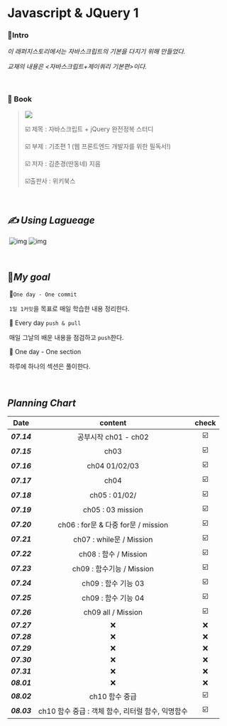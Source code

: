 # Javascript & JQuery 1 <Basic>

### :gem:Intro

_이 래퍼지스토리에서는 자바스크립트의 기본을 다지기 위해 만들었다._ 

_교재의 내용은 <자바스크립트+제이쿼리 기본편>이다._

<br>

###  📝 Book

> ![](http://image.yes24.com/goods/22307293/M)	
>
>  :ballot_box_with_check: 제목 : 자바스크립트 + jQuery 완전정복 스터디
>
>  :ballot_box_with_check: ​부제 :  기초편 1 (웹 프론트엔드 개발자를 위한 필독서!)
>
> :ballot_box_with_check: ​저자 : 김춘경(딴동네) 지음
>
>  :ballot_box_with_check: ​출판사 : 위키북스

<br>

## _✍ Using Lagueage_

​	 ![img](https://camo.githubusercontent.com/191ebf05d804f7a2e9235f1428fb0f748930ac1d3c4890fa1232f993793ed0bf/68747470733a2f2f696d672e736869656c64732e696f2f62616467652f4a6176617363726970742d4637444631453f7374796c653d666c61742d737175617265266c6f676f3d6a617661736372697074266c6f676f436f6c6f723d7768697465) ![img](https://camo.githubusercontent.com/65d66f7606146121eb6565a9a335a7adb916ec6e9940ee2c63b24056f104e632/68747470733a2f2f696d672e736869656c64732e696f2f62616467652f68746d6c352d4533344632363f7374796c653d666c61742d737175617265266c6f676f3d68746d6c35266c6f676f436f6c6f723d7768697465)

<br>

## :dart:_My goal_

​	📌`One day - One commit`

​			`1일 1커밋`을 목표로 매일 학습한 내용 정리한다.

​	📌 Every day `push & pull`

​			매일 그날의 배운 내용을 점검하고 `push`한다.

​	📌 One day  - One section

​			하루에 하나의 섹션은 풀이한다.

<br>

## _Planning Chart_

|    Date     |                      content                      |          check          |
| :---------: | :-----------------------------------------------: | :---------------------: |
| ***07.14*** |               공부시작 ch01 - ch02                | :ballot_box_with_check: |
| ***07.15*** |                       ch03                        | :ballot_box_with_check: |
| ***07.16*** |                   ch04 01/02/03                   | :ballot_box_with_check: |
| ***07.17*** |                       ch04                        | :ballot_box_with_check: |
| ***07.18*** |                   ch05 : 01/02/                   | :ballot_box_with_check: |
| ***07.19*** |                 ch05 : 03 mission                 | :ballot_box_with_check: |
| ***07.20*** |        ch06 : for문 & 다중 for문 / mission        | :ballot_box_with_check: |
| ***07.21*** |             ch07 : while문 / Mission              | :ballot_box_with_check: |
| ***07.22*** |               ch08 : 함수 / Mission               | :ballot_box_with_check: |
| ***07.23*** |             ch09 : 함수기능 / Mission             | :ballot_box_with_check: |
| ***07.24*** |                ch09 : 함수 기능 03                | :ballot_box_with_check: |
| ***07.25*** |                ch09 : 함수 기능 04                | :ballot_box_with_check: |
| ***07.26*** |                ch09 all / Mission                 | :ballot_box_with_check: |
| ***07.27*** |                        :x:                        |           :x:           |
| ***07.28*** |                        :x:                        |           :x:           |
| ***07.29*** |                        :x:                        |           :x:           |
| ***07.30*** |                        :x:                        |           :x:           |
| ***07.31*** |                        :x:                        |           :x:           |
| ***08.01*** |                        :x:                        |           :x:           |
| ***08.02*** |                  ch10 함수 중급                   | :ballot_box_with_check: |
| ***08.03*** | ch10 함수 중급 : 객체 함수, 리터럴 함수, 익명함수 | :ballot_box_with_check: |

<br>



